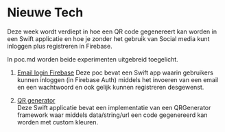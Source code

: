 Nieuwe Tech 
===========

Deze week wordt verdiept in hoe een QR code gegenereert kan worden in een Swift applicatie en hoe je zonder het gebruik van Social media kunt inloggen plus registreren in Firebase.

In poc.md worden beide experimenten uitgebreid toegelicht.

1. [Email login Firebase](https://github.com/BillyJean1/Zoe-Kroontje-Gillette/tree/master/Week4/poc/FirebaseSocialMediaLogins)  Deze poc bevat een Swift app waarin gebruikers kunnen inloggen (in Firebase Auth) middels het invoeren van een email en een wachtwoord en ook gelijk kunnen registreren desgewenst.

2. [QR generator](https://github.com/BillyJean1/Zoe-Kroontje-Gillette/tree/master/Week5/poc/QRGenerator)  
Deze Swift applicatie bevat een implementatie van een QRGenerator framework waar middels data/string/url een code gegenereerd kan worden met custom kleuren.
